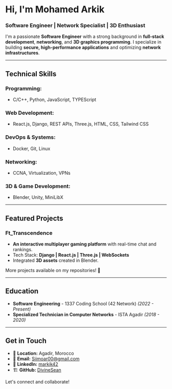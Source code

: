 # Hi, I'm Mohamed Arkik

### Software Engineer | Network Specialist | 3D Enthusiast

I'm a passionate **Software Engineer** with a strong background in **full-stack development**, **networking**, and **3D graphics programming**. I specialize in building **secure, high-performance applications** and optimizing **network infrastructures**.

---

## Technical Skills

### Programming:
- C/C++, Python, JavaScript, TYPEScript

### Web Development:
- React.js, Django, REST APIs, Three.js, HTML, CSS, Tailwind CSS

### DevOps & Systems:
- Docker, Git, Linux

### Networking:
- CCNA, Virtualization, VPNs

### 3D & Game Development:
- Blender, Unity, MiniLibX

---

## Featured Projects

### Ft_Transcendence
- **An interactive multiplayer gaming platform** with real-time chat and rankings.
- Tech Stack: **Django | React.js | Three.js | WebSockets**
- Integrated **3D assets** created in Blender.

More projects available on my repositories! 🚀

---

## Education

- **Software Engineering** - 1337 Coding School (42 Network) *(2022 - Present)*
- **Specialized Technician in Computer Networks** - ISTA Agadir *(2018 - 2020)*

---

## Get in Touch

- 📍 **Location:** Agadir, Morocco
- 📧 **Email:** [Siimoar00@gmail.com](mailto:Siimoar00@gmail.com)
- 💼 **LinkedIn:** [markik42](https://linkedin.com/in/markik42)
- 🏗 **GitHub:** [DivineSean](https://github.com/DivineSean)

Let's connect and collaborate!

